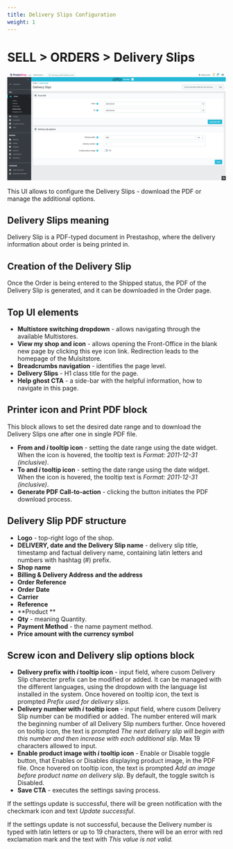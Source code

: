 ```yaml
---
title: Delivery Slips Configuration
weight: 1
---
```


# SELL > ORDERS > Delivery Slips

![Delivery Slips UI](static/img/orders-delivery-slips.png)

This UI allows to configure the Delivery Slips - download the PDF or manage the additional options.

## Delivery Slips meaning

Delivery Slip is a PDF-typed document in Prestashop, where the delivery information about order is being printed in. 

## Creation of the Delivery Slip

Once the Order is being entered to the Shipped status, the PDF of the Delivery Slip is generated, and it can be downloaded in the Order page. 

## Top UI elements

- **Multistore switching dropdown** - allows navigating through the available Multistores.
- **View my shop and icon** - allows opening the Front-Office in the blank new page by clicking this eye icon link. Redirection leads to the homepage of the Mulsitstore.
- **Breadcrumbs navigation** - identifies the page level.
- **Delivery Slips** - H1 class title for the page.
- **Help ghost CTA** - a side-bar with the helpful information, how to navigate in this page.

## Printer icon and Print PDF block

This block allows to set the desired date range and to download the Delivery Slips one after one in single PDF file.

- **From and _i_ tooltip icon** - setting the date range using the date widget. When the icon is hovered, the tooltip text is _Format: 2011-12-31 (inclusive)_.
- **To and _i_ tooltip icon** - setting the date range using the date widget. When the icon is hovered, the tooltip text is _Format: 2011-12-31 (inclusive)_.
- **Generate PDF Call-to-action** - clicking the button initiates the PDF download process.

## Delivery Slip PDF structure

- **Logo** - top-right logo of the shop.
- **DELIVERY, date and the Delivery Slip name** - delivery slip title, timestamp and factual delivery name, containing latin letters and numbers with hashtag (#) prefix.
- **Shop name**
- **Billing & Delivery Address and the address**
- **Order Reference**
- **Order Date**
- **Carrier**
- **Reference**
- **Product **
- **Qty** - meaning Quantity.
- **Payment Method** - the name payment method.
- **Price amount with the currency symbol**

## Screw icon and Delivery slip options block

- **Delivery prefix with _i_ tooltip icon** - input field, where cusom Delivery Slip charecter prefix can be modified or added. It can be managed with the different languages, using the dropdown with the language list installed in the system. Once hovered on tooltip icon, the text is prompted _Prefix used for delivery slips._
- **Delivery number with _i_ tooltip icon** - input field, where cusom Delivery Slip number can be modified or added. The number entered will mark the beginning number of all Delivery Slip numbers further. Once hovered on tooltip icon, the text is prompted _The next delivery slip will begin with this number and then increase with each additional slip._ Max 19 characters allowed to input.
- **Enable product image with _i_ tooltip icon** - Enable or Disable toggle button, that Enables or Disables displaying product image, in the PDF file. Once hovered on tooltip icon, the text is prompted _Add an image before product name on delivery slip_. By default, the toggle switch is Disabled.
- **Save CTA** - executes the settings saving process.

If the settings update is successful, there will be green notification with the checkmark icon and text _Update successful_.

If the settings update is not successful, because the Delivery number is typed with latin letters or up to 19 characters, there will be an error with red exclamation mark and the text with _This value is not valid._
